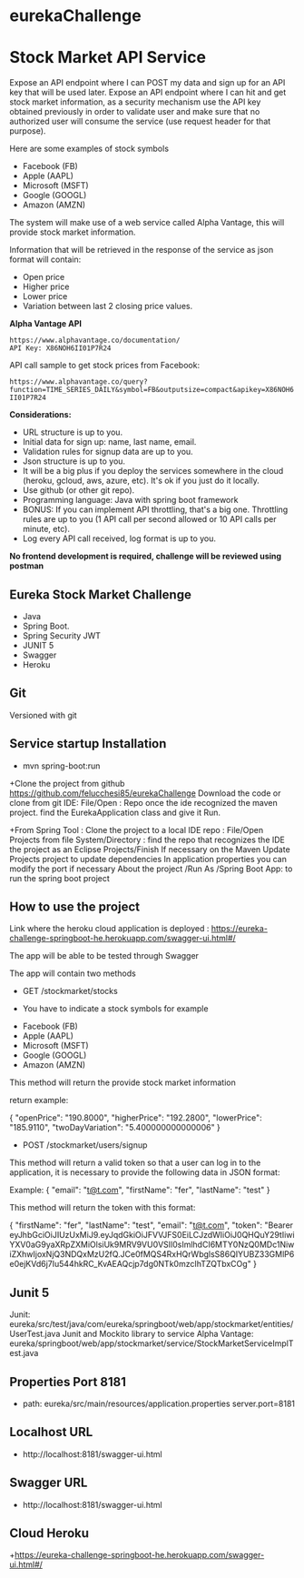 # eurekaChallenge

# Stock Market API Service

Expose an API endpoint where I can POST my data and sign up for an API key that will be used later.
Expose an API endpoint where I can hit and get stock market information, as a security mechanism use the API key obtained previously in order to validate user and make sure that no authorized user will consume the service (use request header for that purpose). 

Here are some examples of stock symbols
- Facebook (FB)
- Apple (AAPL)
- Microsoft (MSFT)
- Google (GOOGL)
- Amazon (AMZN)

The system will make use of a web service called Alpha Vantage, this will provide stock market information.

Information that will be retrieved in the response of the service as json format will contain:
- Open price
- Higher price
- Lower price
- Variation between last 2 closing price values.

**Alpha Vantage API**
```
https://www.alphavantage.co/documentation/
API Key: X86NOH6II01P7R24
```

API call sample to get stock prices from Facebook:

`https://www.alphavantage.co/query?function=TIME_SERIES_DAILY&symbol=FB&outputsize=compact&apikey=X86NOH6II01P7R24`

**Considerations:**
- URL structure is up to you.
- Initial data for sign up: name, last name, email.
- Validation rules for signup data are up to you.
- Json structure is up to you.
- It will be a big plus if you deploy the services somewhere in the cloud (heroku, gcloud, aws, azure, etc). It's ok if you just do it locally.
- Use github (or other git repo).
- Programming language: Java with spring boot framework
- BONUS: If you can implement API throttling, that's a big one. Throttling rules are up to you (1 API call per second allowed or 10 API calls per minute, etc).
- Log every API call received, log format is up to you.

**No frontend development is required, challenge will be reviewed using postman**


## Eureka Stock Market Challenge ##

+ Java
+ Spring Boot.
+ Spring Security JWT
+ JUNIT 5
+ Swagger 
+ Heroku

## Git ##

Versioned with git

## Service startup Installation ##

+ mvn spring-boot:run

+Clone the project from github https://github.com/felucchesi85/eurekaChallenge
Download the code or clone from git IDE: File/Open : Repo once the ide recognized the maven project. find the
EurekaApplication class and give it Run.

+From Spring Tool :
Clone the project to a local IDE repo : File/Open Projects from file System/Directory : find the repo that recognizes the
IDE the project as an Eclipse Projects/Finish If necessary on the Maven Update Projects project to
update dependencies In application properties you can modify the port if necessary About the project /Run
As /Spring Boot App: to run the spring boot project

## How to use the project ##

Link where the heroku cloud application is deployed :  https://eureka-challenge-springboot-he.herokuapp.com/swagger-ui.html#/

The app will be able to be tested through Swagger

The app will contain two methods

+ GET /stockmarket/stocks 

+ You have to indicate a stock symbols for example

- Facebook (FB)
- Apple (AAPL)
- Microsoft (MSFT)
- Google (GOOGL)
- Amazon (AMZN)

This method will return the provide stock market information

 return example:
 
{
  "openPrice": "190.8000",
  "higherPrice": "192.2800",
  "lowerPrice": "185.9110",
  "twoDayVariation": "5.400000000000006"
}

+ POST /stockmarket/users/signup

This method will return a valid token so that a user can log in to the application, it is necessary to provide the following data in JSON format:

Example: 
{
  "email": "t@t.com",
  "firstName": "fer",
  "lastName": "test"
}

This method will return the token with this format:

{
  "firstName": "fer",
  "lastName": "test",
  "email": "t@t.com",
  "token": "Bearer eyJhbGciOiJIUzUxMiJ9.eyJqdGkiOiJFVVJFS0EiLCJzdWIiOiJ0QHQuY29tIiwiYXV0aG9yaXRpZXMiOlsiUk9MRV9VU0VSIl0sImlhdCI6MTY0NzQ0MDc1NiwiZXhwIjoxNjQ3NDQxMzU2fQ.JCe0fMQS4RxHQrWbglsS86QIYUBZ33GMlP6e0ejKVd6j7Iu544hkRC_KvAEAQcjp7dg0NTk0mzcIhTZQTbxCOg"
}

## Junit 5 ##

Junit: eureka/src/test/java/com/eureka/springboot/web/app/stockmarket/entities/UserTest.java
Junit and Mockito library to service Alpha Vantage: eureka/springboot/web/app/stockmarket/service/StockMarketServiceImplTest.java

## Properties Port 8181 ##
+  path: eureka/src/main/resources/application.properties   server.port=8181 

## Localhost URL ##
+ http://localhost:8181/swagger-ui.html

## Swagger URL ##

+ http://localhost:8181/swagger-ui.html
 
## Cloud Heroku ##
+https://eureka-challenge-springboot-he.herokuapp.com/swagger-ui.html#/
